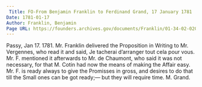 ```yaml
---
 Title: FO-From Benjamin Franklin to Ferdinand Grand, 17 January 1781
Date: 1781-01-17
Author: Franklin, Benjamin
Page URL: https://founders.archives.gov/documents/Franklin/01-34-02-0203
---
```


Passy, Jan 17. 1781.
Mr. Franklin delivered the Proposition in Writing to Mr. Vergennes, who read it and said, Je tacherai d’arranger tout cela pour vous.
Mr. F. mentioned it afterwards to Mr. de Chaumont, who said it was not necessary, for that M. Cotin had now the means of making the Affair easy.
Mr. F. is ready always to give the Promisses in gross, and desires to do that till the Small ones can be got ready;— but they will require time.
M. Grand.

